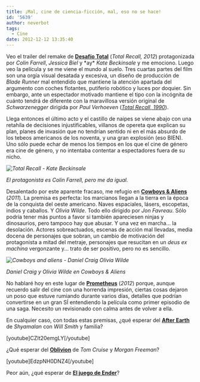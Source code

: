 ```yaml
---
title: ¡Mal, cine de ciencia-ficción, mal, eso no se hace!
id: '5639'
author: neverbot
tags:
  - Cine
date: 2012-12-12 13:35:40
---
```


Veo el trailer del remake de [**Desafío Total**](http://www.imdb.com/title/tt1386703/) (_Total Recall, 2012_) protagonizada por _Colin Farrell_, _Jessica Biel_ y \*ay\* _Kate Beckinsale_ y me emociono. Luego veo la película y se me viene el mundo al suelo. Tres cuartas partes del film son una orgía visual desatada y excesiva, un diseño de producción de _Blade Runner_ mal entendido que mantiene la atención apartada del argumento con coches flotantes, putiferio robótico y luces por doquier. Sin embargo, ante un espectador motivado mantiene el tipo con la incógnita de cuánto tendrá de diferente con la maravillosa versión original de _Schwarzenegger_ dirigida por _Paul Verhoeven_ ([_Total Recall, 1990_](http://www.imdb.com/title/tt0100802/)).

Llega entonces el último acto y el castillo de naipes se viene abajo con una retahíla de decisiones injustificables, villanos de opereta que explican su plan, planes de invasión que no tendrían sentido ni en el más absurdo de los tebeos americanos de los noventa, y una gran explosión (eso BIEN). Uno sólo puede echar de menos los tiempos en los que el cine de género era cine de género, y no intentaba contentar a espectadores fuera de su nicho.

_![Total Recall - Kate Beckinsale](./Total_recall_kate_beckinsale.jpg)_

_El protagonista es Colin Farrell, pero me da igual._

Desalentado por este aparente fracaso, me refugio en [**Cowboys & Aliens**](http://www.imdb.com/title/tt0409847/) (_2011_). La premisa es perfecta: los marcianos llegan a la tierra en la época de la conquista del oeste americano. Naves espaciales, lásers, escopetas, indios y caballos. Y _Olivia Wilde_. Todo ello dirigido por _Jon Favreau_. Sólo podría tener más puntos a favor si también apareciesen ninjas y dinosaurios, pero tampoco hay que abusar. Y una vez en marcha... la desolación. Actores sobreactuados, escenas de acción mal llevadas, media docena de personajes que sobran, un cambio de motivación del protagonista a mitad del metraje, personajes que resucitan en un _deus ex machina_ vergonzante y... trato de ser positivo, pero no es sencillo.

_![Cowboys and aliens - Daniel Craig Olivia Wilde](./Cowboys_and_aliens_Daniel_Craig_Olivia_Wilde.jpg)_

_Daniel Craig y Olivia Wilde en Cowboys & Aliens_

No hablaré hoy en este lugar de [**Prometheus**](http://www.imdb.com/title/tt1446714/) (_2012_) porque, aunque recuerdo salir del cine con una horrenda impresión, ciertas cosas dejaron un poso que estuve rumiando durante varios días, detalles que podrían convertirse en un gran SÍ entendiendo la película como primer episodio de una saga. Necesito un revisionado con calma antes de volver a ella.

En cualquier caso, con todas estas premisas, ¿qué esperar del [**After Earth**](http://www.imdb.com/title/tt1815862/) de _Shyamalan_ con _Will Smith_ y familia?

\[youtube\]CZIt20emgLY\[/youtube\]

¿Qué esperar del [**Oblivion**](http://www.imdb.com/title/tt1483013/) de _Tom Cruise_ y _Morgan Freeman_?

\[youtube\]EdzpNH0DNZ4\[/youtube\]

Peor aún, ¿qué esperar de [**El juego de Ender**](http://www.imdb.com/title/tt1731141/)?